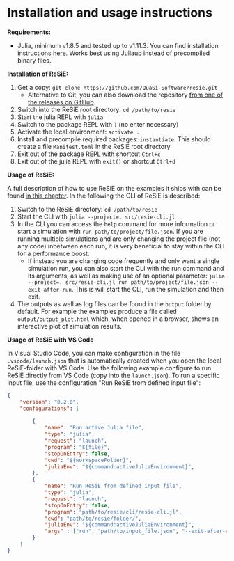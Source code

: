 # Installation and usage instructions
**Requirements:**

* Julia, minimum v1.8.5 and tested up to v1.11.3. You can find installation instructions [here](https://julialang.org/downloads/). Works best using Juliaup instead of precompiled binary files.

**Installation of ReSiE:**

1. Get a copy: `git clone https://github.com/QuaSi-Software/resie.git`
    * Alternative to Git, you can also download the repository [from one of the releases on GitHub](https://github.com/QuaSi-Software/resie/releases).
2. Switch into the ReSiE root directory: `cd /path/to/resie`
3. Start the julia REPL with `julia`
4. Switch to the package REPL with `]` (no enter necessary)
5. Activate the local environment: `activate .`
6. Install and precompile required packages: `instantiate`. This should create a file `Manifest.toml` in the ReSiE root directory
7. Exit out of the package REPL with shortcut `Ctrl+c`
8. Exit out of the julia REPL with `exit()` or shortcut `Ctrl+d`

**Usage of ReSiE:**

A full description of how to use ReSiE on the examples it ships with can be found [in this chapter](resie_exemplary_energy_systems.md). In the following the CLI of ReSiE is described:

1. Switch to the ReSiE directory: `cd /path/to/resie`
1. Start the CLI with `julia --project=. src/resie-cli.jl`
1. In the CLI you can access the `help` command for more information or start a simulation with `run path/to/project/file.json`. If you are running multiple simulations and are only changing the project file (not any code) inbetween each run, it is very beneficial to stay within the CLI for a performance boost.
    * If instead you are changing code frequently and only want a single simulation run, you can also start the CLI with the run command and its arguments, as well as making use of an optional parameter: `julia --project=. src/resie-cli.jl run path/to/project/file.json --exit-after-run`. This is will start the CLI, run the simulation and then exit.
1. The outputs as well as log files can be found in the `output` folder by default. For example the examples produce a file called `output/output_plot.html` which, when opened in a browser, shows an interactive plot of simulation results.

**Usage of ReSiE with VS Code**

In Visual Studio Code, you can make configuration in the file `.vscode/launch.json` that is automatically created when you open the local ReSiE-folder with VS Code. Use the following example configure to run ReSiE directly from VS Code (copy into the `launch.json`). To run a specific input file, use the configuration "Run ReSiE from defined input file":

```JSON
{
    "version": "0.2.0",
    "configurations": [
    
        {
            "name": "Run active Julia file",
            "type": "julia",
            "request": "launch",
            "program": "${file}",
            "stopOnEntry": false,
            "cwd": "${workspaceFolder}",
            "juliaEnv": "${command:activeJuliaEnvironment}",
        },
        {
            "name": "Run ReSiE from defined input file",
            "type": "julia",
            "request": "launch",
            "stopOnEntry": false,
            "program": "path/to/resie/cli/resie-cli.jl",
            "cwd": "path/to/resie/folder/",
            "juliaEnv": "${command:activeJuliaEnvironment}",
            "args" : ["run", "path/to/input_file.json", "--exit-after-run"]
        }
    ]
}
```